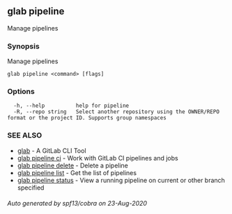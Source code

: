 ## glab pipeline

Manage pipelines

### Synopsis

Manage pipelines

```
glab pipeline <command> [flags]
```

### Options

```
  -h, --help          help for pipeline
  -R, --repo string   Select another repository using the OWNER/REPO format or the project ID. Supports group namespaces
```

### SEE ALSO

* [glab](glab.md)	 - A GitLab CLI Tool
* [glab pipeline ci](glab_pipeline_ci.md)	 - Work with GitLab CI pipelines and jobs
* [glab pipeline delete](glab_pipeline_delete.md)	 - Delete a pipeline
* [glab pipeline list](glab_pipeline_list.md)	 - Get the list of pipelines
* [glab pipeline status](glab_pipeline_status.md)	 - View a running pipeline on current or other branch specified

###### Auto generated by spf13/cobra on 23-Aug-2020
